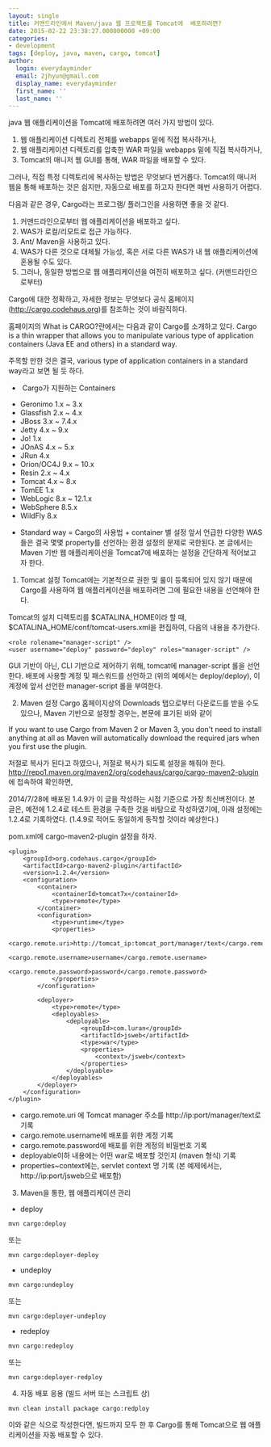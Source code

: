 ```yaml
---
layout: single
title: 커맨드라인에서 Maven/java 웹 프로젝트를 Tomcat에  배포하려면?
date: 2015-02-22 23:38:27.000000000 +09:00
categories:
- development
tags: [deploy, java, maven, cargo, tomcat]
author:
  login: everydayminder
  email: 2jhyun@gmail.com
  display_name: everydayminder
  first_name: ''
  last_name: ''
---
```

java 웹 애플리케이션을 Tomcat에 배포하려면 여러 가지 방법이 있다.
1. 웹 애플리케이션 디렉토리 전체를 webapps 밑에 직접 복사하거나,
2. 웹 애플리케이션 디렉토리를 압축한 WAR 파일을 webapps 밑에 직접 복사하거나,
3. Tomcat의 매니저 웹 GUI를 통해, WAR 파일을 배포할 수 있다.

그러나, 직접 특정 디렉토리에 복사하는 방법은 무엇보다 번거롭다.
Tomcat의 매니저 웹을 통해 배포하는 것은 쉽지만, 자동으로 배포를 하고자 한다면 매번
사용하기 어렵다.

다음과 같은 경우, Cargo라는 프로그램/ 플러그인을 사용하면 좋을 것 같다.
1. 커맨드라인으로부터 웹 애플리케이션을 배포하고 싶다.
2. WAS가 로컬/리모트로 접근 가능하다.
3. Ant/ Maven을 사용하고 있다.
4. WAS가 다른 것으로 대체될 가능성, 혹은 서로 다른 WAS가 내 웹 애플리케이션에 혼용될 수도 있다.
5. 그러나, 동일한 방법으로 웹 애플리케이션을 여전히 배포하고 싶다. (커맨드라인으로부터)

Cargo에 대한 정확하고, 자세한 정보는 무엇보다 공식 홈페이지(http://cargo.codehaus.org)를 참조하는 것이
바람직하다.

홈페이지의 What is CARGO?란에서는 다음과 같이 Cargo를 소개하고 있다.
Cargo is a thin wrapper that allows you to manipulate various type of application containers
(Java EE and others) in a standard way.

주목할 만한 것은 결국, various type of application containers in a standard way라고 보면 될 듯 하다.

*  Cargo가 지원하는 Containers
- Geronimo 1.x ~ 3.x
- Glassfish 2.x ~ 4.x
- JBoss 3.x ~ 7.4.x
- Jetty 4.x ~ 9.x
- Jo! 1.x
- JOnAS 4.x ~ 5.x
- JRun 4.x
- Orion/OC4J 9.x ~ 10.x
- Resin 2.x ~ 4.x
- Tomcat 4.x ~ 8.x
- TomEE 1.x
- WebLogic 8.x ~ 12.1.x
- WebSphere 8.5.x
- WildFly 8.x

* Standard way = Cargo의 사용법 + container 별 설정
앞서 언급한 다양한 WAS들은 결국 몇몇 property를 선언하는 환경 설정의 문제로 국한된다.
본 글에서는 Maven 기반 웹 애플리케이션을 Tomcat7에 배포하는 설정을 간단하게 적어보고자 한다.

1. Tomcat 설정
Tomcat에는 기본적으로 권한 및 룰이 등록되어 있지 않기 때문에 Cargo를 사용하여 웹 애플리케이션을 배포하려면
그에 필요한 내용을 선언해야 한다.

Tomcat의 설치 디렉토리를 $CATALINA_HOME이라 할 때, $CATALINA_HOME/conf/tomcat-users.xml을 편집하여,
다음의 내용을 추가한다.

```
<role rolename="manager-script" />
<user username="deploy" password="deploy" roles="manager-script" />
```

GUI 기반이 아닌, CLI 기반으로 제어하기 위해, tomcat에 manager-script 롤을 선언한다.
배포에 사용할 계정 및 패스워드를 선언하고 (위의 예에서는 deploy/deploy), 이 계정에 앞서 선언한 manager-script 롤을
부여한다.

2. Maven 설정
Cargo 홈페이지상의 Downloads 탭으로부터 다운로드를 받을 수도 있으나,
Maven 기반으로 설정할 경우는, 본문에 표기된 바와 같이

If you want to use Cargo from Maven 2 or Maven 3, you don't need to install anything at all as Maven will automatically download the required jars when you first use the plugin.

저절로 복사가 된다고 하였으나, 저절로 복사가 되도록 설정을 해줘야 한다.
http://repo1.maven.org/maven2/org/codehaus/cargo/cargo-maven2-plugin
에 접속하여 확인하면,

2014/7/28에 배포된 1.4.9가 이 글을 작성하는 시점 기준으로 가장 최신버전이다.
본 글은, 예전에 1.2.4로 테스트 환경을 구축한 것을 바탕으로 작성하였기에, 아래
설정에는 1.2.4로 기록하였다. (1.4.9로 적어도 동일하게 동작할 것이라 예상한다.)

pom.xml에 cargo-maven2-plugin 설정을 하자.
```
<plugin>
    <groupId>org.codehaus.cargo</groupId>
	<artifactId>cargo-maven2-plugin</artifactId>
	<version>1.2.4</version>
	<configuration>
		<container>
			<containerId>tomcat7x</containerId>
			<type>remote</type>
		</container>
		<configuration>
			<type>runtime</type>
			<properties>
				<cargo.remote.uri>http://tomcat_ip:tomcat_port/manager/text</cargo.remote.uri>
				<cargo.remote.username>username</cargo.remote.username>
				<cargo.remote.password>password</cargo.remote.password>
			</properties>
		</configuration>

		<deployer>
			<type>remote</type>
			<deployables>
				<deployable>
					<groupId>com.luran</groupId>
					<artifactId>jsweb</artifactId>
					<type>war</type>
					<properties>
						<context>/jsweb</context>
					</properties>
				</deployable>
			</deployables>
		</deployer>
	</configuration>
</plugin>
```

- cargo.remote.uri 에 Tomcat manager 주소를 http://ip:port/manager/text로 기록
- cargo.remote.username에 배포를 위한 계정 기록
- cargo.remote.password에 배포를 위한 계정의 비밀번호 기록
- deployable이하 내용에는 어떤 war로 배포할 것인지 (maven 형식) 기록
- properties~context에는, servlet context 명 기록 (본 예제에서는, http://ip:port/jsweb으로 배포함)

3. Maven을 통한, 웹 애플리케이션 관리
- deploy
```
mvn cargo:deploy
```

또는

```
mvn cargo:deployer-deploy
```

- undeploy
```
mvn cargo:undeploy
```

또는
```
mvn cargo:deployer-undeploy
```

- redeploy
```
mvn cargo:redeploy
```

또는
```
mvn cargo:deployer-redploy
```

4. 자동 배포 응용 (빌드 서버 또는 스크립트 상)

```
mvn clean install package cargo:redploy
```

이와 같은 식으로 작성한다면, 빌드까지 모두 한 후 Cargo를 통해 Tomcat으로 웹 애플리케이션을
자동 배포할 수 있다.

